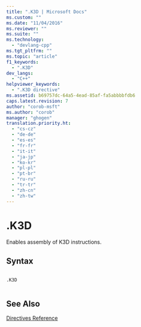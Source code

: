 ```yaml
---
title: ".K3D | Microsoft Docs"
ms.custom: ""
ms.date: "11/04/2016"
ms.reviewer: ""
ms.suite: ""
ms.technology: 
  - "devlang-cpp"
ms.tgt_pltfrm: ""
ms.topic: "article"
f1_keywords: 
  - ".K3D"
dev_langs: 
  - "C++"
helpviewer_keywords: 
  - ".K3D directive"
ms.assetid: b69757dc-64a5-4ead-85af-fa5abbbbfdb6
caps.latest.revision: 7
author: "corob-msft"
ms.author: "corob"
manager: "ghogen"
translation.priority.ht: 
  - "cs-cz"
  - "de-de"
  - "es-es"
  - "fr-fr"
  - "it-it"
  - "ja-jp"
  - "ko-kr"
  - "pl-pl"
  - "pt-br"
  - "ru-ru"
  - "tr-tr"
  - "zh-cn"
  - "zh-tw"
---
```

# .K3D
Enables assembly of K3D instructions.  
  
## Syntax  
  
```  
  
.K3D  
  
```  
  
## See Also  
 [Directives Reference](../../assembler/masm/directives-reference.md)